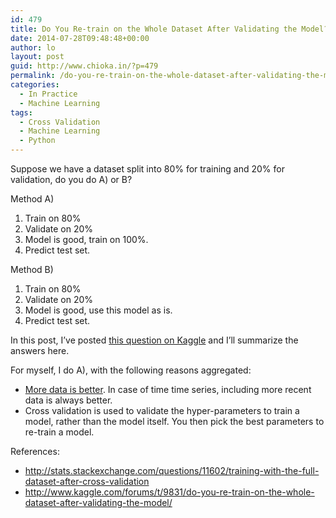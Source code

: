 ```yaml
---
id: 479
title: Do You Re-train on the Whole Dataset After Validating the Model?
date: 2014-07-28T09:48:48+00:00
author: lo
layout: post
guid: http://www.chioka.in/?p=479
permalink: /do-you-re-train-on-the-whole-dataset-after-validating-the-model/
categories:
  - In Practice
  - Machine Learning
tags:
  - Cross Validation
  - Machine Learning
  - Python
---
```

Suppose we have a dataset split into 80% for training and 20% for validation, do you do A) or B?

Method A)

  1. Train on 80%
  2. Validate on 20%
  3. Model is good, train on 100%.
  4. Predict test set.

Method B)

  1. Train on 80%
  2. Validate on 20%
  3. Model is good, use this model as is.
  4. Predict test set.

In this post, I&#8217;ve posted <a href="http://www.kaggle.com/forums/t/9831/do-you-re-train-on-the-whole-dataset-after-validating-the-model/" target="_blank">this question on Kaggle</a> and I&#8217;ll summarize the answers here.

For myself, I do A), with the following reasons aggregated:

  * <a href="https://static.googleusercontent.com/media/research.google.com/en//pubs/archive/35179.pdf" target="_blank">More data is better</a>. In case of time time series, including more recent data is always better.
  * Cross validation is used to validate the hyper-parameters to train a model, rather than the model itself. You then pick the best parameters to re-train a model.

References:

  * <a href="http://stats.stackexchange.com/questions/11602/training-with-the-full-dataset-after-cross-validation" target="_blank">http://stats.stackexchange.com/questions/11602/training-with-the-full-dataset-after-cross-validation</a>
  * <a href="http://www.kaggle.com/forums/t/9831/do-you-re-train-on-the-whole-dataset-after-validating-the-model/" target="_blank">http://www.kaggle.com/forums/t/9831/do-you-re-train-on-the-whole-dataset-after-validating-the-model/</a>